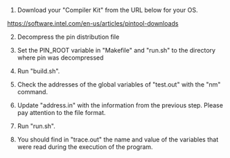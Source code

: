 1. Download your "Compiler Kit" from the URL below for your OS.

 https://software.intel.com/en-us/articles/pintool-downloads

2. Decompress the pin distribution file 

3. Set the PIN_ROOT variable in "Makefile" and "run.sh" to the directory where pin was decompressed

4. Run "build.sh". 

5. Check the addresses of the global variables of "test.out" with the "nm" command.

6. Update "address.in" with the information from the previous step. Please pay
   attention to the file format.

7. Run "run.sh".

8. You should find in "trace.out" the name and value of the variables that
   were read during the execution of the program.

